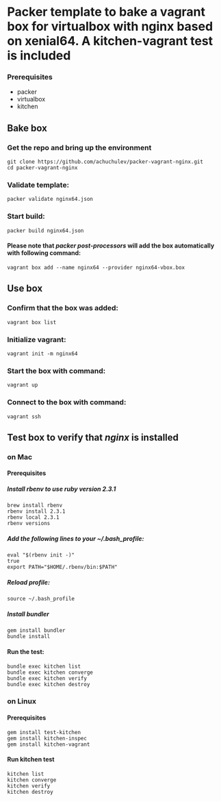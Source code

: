 # Packer template to bake a vagrant box for virtualbox with nginx based on xenial64. A kitchen-vagrant test is included

### Prerequisites

* packer
* virtualbox
* kitchen

## Bake box

### Get the repo and bring up the environment

```
git clone https://github.com/achuchulev/packer-vagrant-nginx.git
cd packer-vagrant-nginx
```

### Validate template: 

`packer validate nginx64.json`

### Start build:

`packer build nginx64.json`

#### Please note that _packer post-processors_ will add the box automatically with following command:

`vagrant box add --name nginx64 --provider nginx64-vbox.box`

## Use box

### Confirm that the box was added:

`vagrant box list`

### Initialize vagrant:

`vagrant init -m nginx64`

### Start the box with command:

`vagrant up`

### Connect to the box with command:

`vagrant ssh`

## Test box to verify that _nginx_ is installed

### on Mac

#### Prerequisites

##### Install rbenv to use ruby version 2.3.1

```
brew install rbenv
rbenv install 2.3.1
rbenv local 2.3.1
rbenv versions
```

##### Add the following lines to your ~/.bash_profile:

```
eval "$(rbenv init -)"
true
export PATH="$HOME/.rbenv/bin:$PATH"
```

##### Reload profile: 

`source ~/.bash_profile`

##### Install bundler

```
gem install bundler
bundle install
```

#### Run the test: 

```
bundle exec kitchen list
bundle exec kitchen converge
bundle exec kitchen verify
bundle exec kitchen destroy
```

### on Linux

#### Prerequisites

```
gem install test-kitchen
gem install kitchen-inspec
gem install kitchen-vagrant
```

#### Run kitchen test 

```
kitchen list
kitchen converge
kitchen verify
kitchen destroy
```
